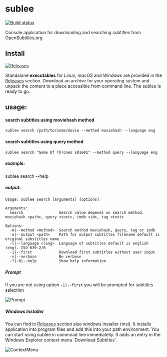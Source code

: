 # sublee
[![Build status](https://img.shields.io/travis/tomaspavlic/sublee.svg)](https://github.com/tomaspavlic/sublee)

Console application for downloading and searching subtitles from OpenSubtitles.org

## Install

[![Releases](https://img.shields.io/github/downloads/tomaspavlic/sublee/total.svg)][Releases]

Standalone **executables** for _Linux_, _macOS_ and _Windows_ are provided in
the [Releases] section.
Download an archive for your operating system and unpack the content to a place
accessible from command line. The sublee is ready to go.

## usage:

#### search subtitles using moviehash method
`sublee search /path/to/some/movie --method moviehash --language eng`

#### search subtitles using query method
`sublee search "Game Of Thrones s01e01" --method query --language eng`

##### example:
sublee search --help

##### output:
```
Usage: sublee search [arguments] [options]

Arguments:
  search                Search value depends on search method. moviehash <path>, query <text>, imdb <id>, tag <text>

Options:
  -m|--method <method>  Search method moviehash, query, tag or imdb
  -o|--output <path>    Path for output subtitles filename default is original substitles name
  -l|--language <lang>  Language of subtitles default is english (eng). ISO 639-2/B
  -1|--first            Download first subtitles without user input
  -v|--verbose          Be verbose
  -?|-h|--help          Show help information
```

##### Prompt
If you are not using option `-1|--first` you will be prompted for subtitles selection

![Prompt](../master/prompt.gif)

[Releases]: https://github.com/tomaspavlic/sublee/releases


##### Windows Installer
You can find in [Releases] section also windows installer (msi). It installs application into program files and add this into your path environment. You can start using sublee in commnad line immediatelly. It adds an entry in the Windows Explorer context menu 'Download Subtitles'.

![ContextMenu](../master/context_menu.jpg)